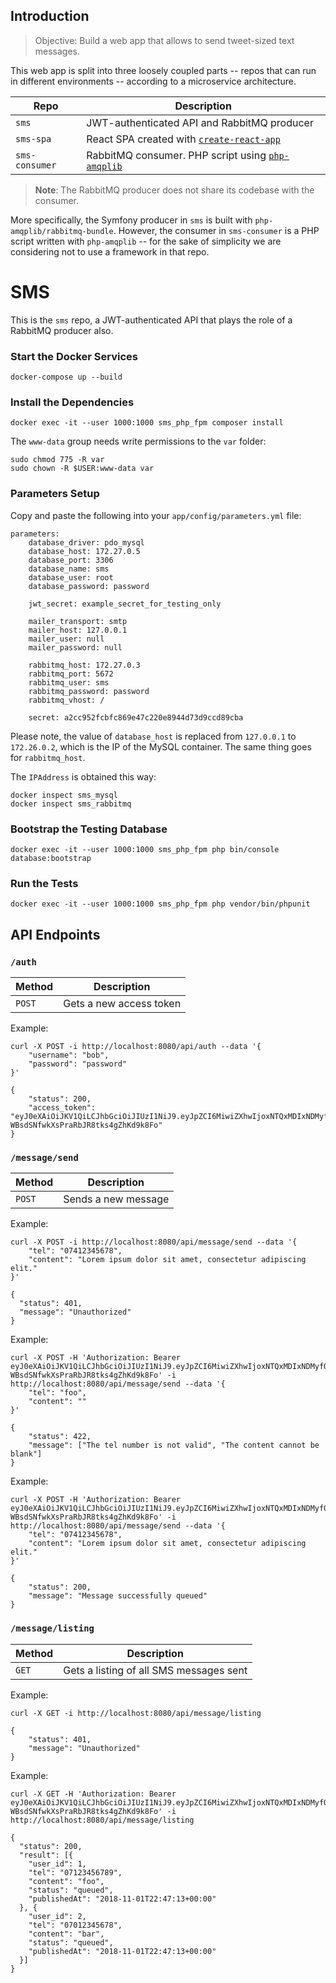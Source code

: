 ## Introduction

> Objective: Build a web app that allows to send tweet-sized text messages.

This web app is split into three loosely coupled parts -- repos that can run in different environments -- according to a microservice architecture.

| Repo              | Description                                                                                |
|-------------------|--------------------------------------------------------------------------------------------|
| `sms`             | JWT-authenticated API and RabbitMQ producer                                                |
| `sms-spa`         | React SPA created with [`create-react-app`](https://github.com/facebook/create-react-app)  |
| `sms-consumer`    | RabbitMQ consumer. PHP script using [`php-amqplib`](https://github.com/php-amqplib/php-amqplib)                                                      |

> **Note**: The RabbitMQ producer does not share its codebase with the consumer.

More specifically, the Symfony producer in `sms` is built with `php-amqplib/rabbitmq-bundle`. However, the consumer in `sms-consumer` is a PHP script written with `php-amqplib` -- for the sake of simplicity we are considering not to use a framework in that repo.


SMS
===

This is the `sms` repo, a JWT-authenticated API that plays the role of a RabbitMQ producer also.

### Start the Docker Services

    docker-compose up --build

### Install the Dependencies

    docker exec -it --user 1000:1000 sms_php_fpm composer install

The `www-data` group needs write permissions to the `var` folder:

    sudo chmod 775 -R var
    sudo chown -R $USER:www-data var

### Parameters Setup

Copy and paste the following into your `app/config/parameters.yml` file:

    parameters:
        database_driver: pdo_mysql
        database_host: 172.27.0.5
        database_port: 3306
        database_name: sms
        database_user: root
        database_password: password

        jwt_secret: example_secret_for_testing_only

        mailer_transport: smtp
        mailer_host: 127.0.0.1
        mailer_user: null
        mailer_password: null

        rabbitmq_host: 172.27.0.3
        rabbitmq_port: 5672
        rabbitmq_user: sms
        rabbitmq_password: password
        rabbitmq_vhost: /

        secret: a2cc952fcbfc869e47c220e8944d73d9ccd89cba

Please note, the value of `database_host` is replaced from `127.0.0.1` to `172.26.0.2`, which is the IP of the MySQL container. The same thing goes for `rabbitmq_host`.

The `IPAddress` is obtained this way:

    docker inspect sms_mysql
    docker inspect sms_rabbitmq

### Bootstrap the Testing Database

    docker exec -it --user 1000:1000 sms_php_fpm php bin/console database:bootstrap


### Run the Tests

	docker exec -it --user 1000:1000 sms_php_fpm php vendor/bin/phpunit


## API Endpoints

### `/auth`

| Method       | Description                                |
|--------------|--------------------------------------------|
| `POST`        | Gets a new access token                    |

Example:

    curl -X POST -i http://localhost:8080/api/auth --data '{
        "username": "bob",
        "password": "password"
    }'

    {
        "status": 200,
        "access_token": "eyJ0eXAiOiJKV1QiLCJhbGciOiJIUzI1NiJ9.eyJpZCI6MiwiZXhwIjoxNTQxMDIxNDMyfQ.niozdpQJW-WBsdSNfwkXsPraRbJR8tks4gZhKd9k8Fo"
    }

### `/message/send`

| Method       | Description                                |
|--------------|--------------------------------------------|
| `POST`       | Sends a new message                        |

Example:

    curl -X POST -i http://localhost:8080/api/message/send --data '{
        "tel": "07412345678",
        "content": "Lorem ipsum dolor sit amet, consectetur adipiscing elit."
    }'

    {
      "status": 401,
      "message": "Unauthorized"
    }

Example:

    curl -X POST -H 'Authorization: Bearer eyJ0eXAiOiJKV1QiLCJhbGciOiJIUzI1NiJ9.eyJpZCI6MiwiZXhwIjoxNTQxMDIxNDMyfQ.niozdpQJW-WBsdSNfwkXsPraRbJR8tks4gZhKd9k8Fo' -i http://localhost:8080/api/message/send --data '{
        "tel": "foo",
        "content": ""
    }'

    {
        "status": 422,
        "message": ["The tel number is not valid", "The content cannot be blank"]
    }

Example:

    curl -X POST -H 'Authorization: Bearer eyJ0eXAiOiJKV1QiLCJhbGciOiJIUzI1NiJ9.eyJpZCI6MiwiZXhwIjoxNTQxMDIxNDMyfQ.niozdpQJW-WBsdSNfwkXsPraRbJR8tks4gZhKd9k8Fo' -i http://localhost:8080/api/message/send --data '{
        "tel": "07412345678",
        "content": "Lorem ipsum dolor sit amet, consectetur adipiscing elit."
    }'

    {
        "status": 200,
        "message": "Message successfully queued"
    }

### `/message/listing`

| Method       | Description                                |
|--------------|--------------------------------------------|
| `GET`        | Gets a listing of all SMS messages sent    |

Example:

    curl -X GET -i http://localhost:8080/api/message/listing

    {
        "status": 401,
        "message": "Unauthorized"
    }

Example:

    curl -X GET -H 'Authorization: Bearer eyJ0eXAiOiJKV1QiLCJhbGciOiJIUzI1NiJ9.eyJpZCI6MiwiZXhwIjoxNTQxMDIxNDMyfQ.niozdpQJW-WBsdSNfwkXsPraRbJR8tks4gZhKd9k8Fo' -i http://localhost:8080/api/message/listing

    {
      "status": 200,
      "result": [{
        "user_id": 1,
        "tel": "07123456789",
        "content": "foo",
        "status": "queued",
        "publishedAt": "2018-11-01T22:47:13+00:00"
      }, {
        "user_id": 2,
        "tel": "07012345678",
        "content": "bar",
        "status": "queued",
        "publishedAt": "2018-11-01T22:47:13+00:00"
      }]
    }
